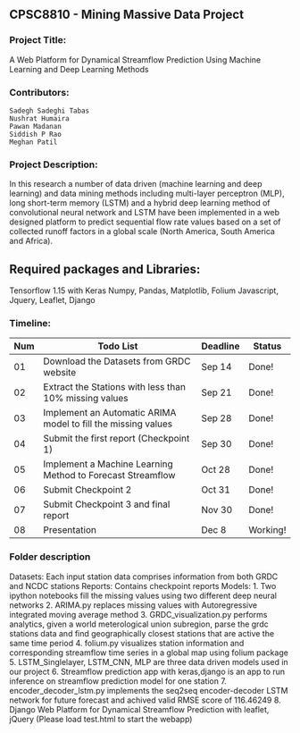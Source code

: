 ## CPSC8810 - Mining Massive Data Project

### Project Title: 
A Web Platform for Dynamical Streamflow Prediction Using Machine Learning and Deep Learning Methods

### Contributors: 
    Sadegh Sadeghi Tabas
    Nushrat Humaira 
    Pawan Madanan
    Siddish P Rao
    Meghan Patil

### Project Description: 
In this research a number of data driven (machine learning and deep learning) and data mining methods
including multi-layer perceptron (MLP), long short-term memory (LSTM) and a
hybrid deep learning method of convolutional neural network and LSTM have been
implemented in a web designed platform to predict sequential flow rate values based
on a set of collected runoff factors in a global scale (North America, South America
and Africa).

## Required packages and Libraries:
Tensorflow 1.15 with Keras 
Numpy, Pandas, Matplotlib, Folium
Javascript, Jquery, Leaflet, Django

### Timeline:
|Num| Todo List | Deadline | Status |
| --- | --- | --- | --- |
|01| Download the Datasets from GRDC website | Sep 14 | Done! |
|02| Extract the Stations with less than 10% missing values | Sep 21 | Done! |
|03| Implement an Automatic ARIMA model to fill the missing values | Sep 28 | Done! |
|04| Submit the first report (Checkpoint 1) | Sep 30 | Done! |
|05| Implement a Machine Learning Method to Forecast Streamflow | Oct 28 | Done! |
|06| Submit Checkpoint 2 | Oct 31 | Done! |
|07| Submit Checkpoint 3 and final report| Nov 30 | Done! |
|08| Presentation | Dec 8| Working! |

### Folder description

Datasets: Each input station data comprises information from both GRDC and NCDC stations
Reports: Contains checkpoint reports
Models:
    1. Two ipython notebooks fill the missing values using two different deep neural networks
    2. ARIMA.py replaces missing values with Autoregressive integrated moving average method
    3. GRDC_visualization.py performs analytics, given a world meterological union subregion, parse the grdc stations data and find geographically closest stations
       that are active the same time period
    4. folium.py visualizes station information and corresponding streamflow time series in a global map using folium package
    5. LSTM_Singlelayer, LSTM_CNN, MLP are three data driven models used in our project
    6. Streamflow prediction app with keras,django is an app to run inference on streamflow prediction model for one station
    7. encoder_decoder_lstm.py implements the seq2seq encoder-decoder LSTM network for future forecast and achived valid RMSE score of 116.46249
    8. Django Web Platform for Dynamical Streamflow Prediction with leaflet, jQuery (Please load test.html to start the webapp)




